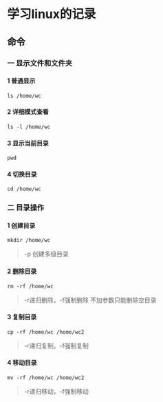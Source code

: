 # 学习linux的记录

## 命令

### 一 显示文件和文件夹

#### 1 普通显示  

`ls /home/wc`

#### 2 详细模式查看

`ls -l /home/wc`

#### 3 显示当前目录

`pwd`

#### 4 切换目录

`cd /home/wc`

### 二 目录操作

#### 1 创建目录

`mkdir /home/wc`
> -p 创建多级目录

#### 2 删除目录

`rm -rf /home/wc`
> -r递归删除，-f强制删除 不加参数只能删除空目录

#### 3 复制目录

`cp -rf /home/wc /home/wc2`
> -r递归复制，-f强制复制

#### 4 移动目录

`mv -rf /home/wc /home/wc2`
> -r递归移动，-f强制移动
